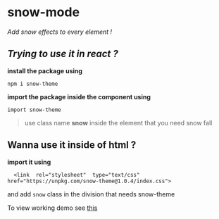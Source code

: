 # snow-mode

*Add snow effects to every element !*

  

## *Trying to use it in react ?*
**install the package using**

    npm i snow-theme

**import the package inside the component using**
 
    import snow-theme
 
> use class name **snow** inside the element that you need snow fall

## **Wanna use it inside of html ?**

**import it using**

      <link  rel="stylesheet"  type="text/css"  href="https://unpkg.com/snow-theme@1.0.4/index.css">


and add `snow` class in the division that needs snow-theme


To view working demo see [this](https://harishkumar-s-s.firebaseapp.com/)